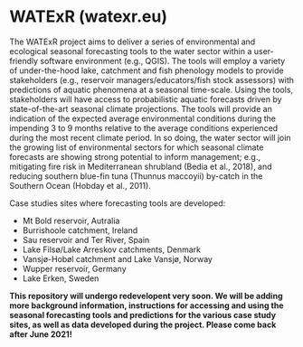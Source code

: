 # WATExR (watexr.eu)

The WATExR project aims to deliver a series of environmental and ecological seasonal forecasting tools to the water sector within a user-friendly software environment (e.g., QGIS). The tools will employ a variety of under-the-hood lake, catchment and fish phenology models to provide stakeholders (e.g., reservoir managers/educators/fish stock assessors) with predictions of aquatic phenomena at a seasonal time-scale. Using the tools, stakeholders will have access to probabilistic aquatic forecasts driven by state-of-the-art seasonal climate projections. The tools will provide an indication of the expected average environmental conditions during the impending 3 to 9 months relative to the average conditions experienced during the most recent climate period. In so doing, the water sector will join the growing list of environmental sectors for which seasonal climate forecasts are showing strong potential to inform management; e.g., mitigating fire risk in Mediterranean shrubland (Bedia et al., 2018), and reducing southern blue-fin tuna (Thunnus maccoyii) by-catch in the Southern Ocean (Hobday et al., 2011).


Case studies sites where forecasting tools are developed:

- Mt Bold reservoir, Autralia
- Burrishoole catchment, Ireland
- Sau reservoir and Ter River, Spain
- Lake Filsø/Lake Arreskov catchments, Denmark
- Vansjø-Hobøl catchment and Lake Vansjø, Norway
- Wupper reservoir, Germany
- Lake Erken, Sweden

**This repository will undergo redevelopent very soon. We will be adding more background information, instructions for accessing and using the seasonal forecasting tools and predictions for the various case study sites, as well as data developed during the project. Please come back after June 2021!**
